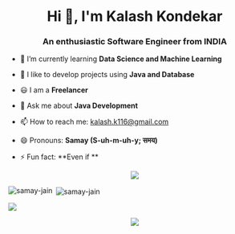 <h1 align="center">Hi 👋, I'm Kalash Kondekar</h1>
<h3 align="center">An enthusiastic Software Engineer from INDIA</h3>


- 🌱 I’m currently learning **Data Science and Machine Learning**
  
- 👯 I like to develop projects using **Java and Database**
  
- 😃 I am a **Freelancer**

- 💬 Ask me about **Java Development**
  
- 📫 How to reach me: kalash.k116@gmail.com

- 😄 Pronouns: **Samay (S-uh-m-uh-y; समय)**
  
- ⚡ Fun fact: **Even if **


<p align="center">
  <a href="https://skillicons.dev">
    <img src="https://skillicons.dev/icons?i=java,python,mysql,sqlite,eclipse,androidstudio,git,github" />
  </a>
</p>

<p><img align="left" src="https://github-readme-stats.vercel.app/api/top-langs?username=kalashk116&show_icons=true&locale=en&layout=compact" alt="samay-jain" /></p>

<p>&nbsp;<img align="center" src="https://github-readme-stats.vercel.app/api?username=kalashk116&show_icons=true&locale=en" alt="samay-jain" /></p>

<p><img align="center" src="http://github-profile-summary-cards.vercel.app/api/cards/profile-details?username=kalashk116&theme=nord_dark"/></p>


<p align="center">
  <a href="https://visitcount.itsvg.in">
    <img src="https://visitcount.itsvg.in/api?id=kalashk116&label=Profile%20Views&color=9&icon=9&pretty=true" />
  </a>
</p>
